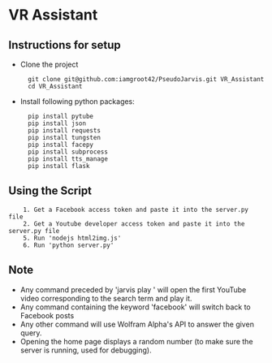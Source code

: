 #  VR Assistant

Instructions for setup
------------

- Clone the project

        git clone git@github.com:iamgroot42/PseudoJarvis.git VR_Assistant
        cd VR_Assistant
        
- Install following python packages:

        pip install pytube
        pip install json
        pip install requests
        pip install tungsten
        pip install facepy
        pip install subprocess
        pip install tts_manage
        pip install flask

Using the Script
------------

        1. Get a Facebook access token and paste it into the server.py file 
        2. Get a Youtube developer access token and paste it into the server.py file 
        5. Run 'nodejs html2img.js' 
        6. Run 'python server.py'

Note
------------

*  Any command preceded by 'jarvis play ' will open the first YouTube video corresponding to the search term and play it.
*  Any command containing the keyword 'facebook' will switch back to Facebook posts
*  Any other command will use Wolfram Alpha's API to answer the given query.
*  Opening the home page displays a random number (to make sure the server is running, used for debugging).
